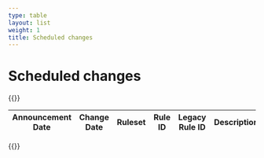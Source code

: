 ```yaml
---
type: table
layout: list
weight: 1
title: Scheduled changes
---
```


# Scheduled changes

{{<table-wrap>}}<table style="width: 100%">

<thead>
  <tr>
    <th>Announcement Date</th>
    <th>Change Date</th>
    <th>Ruleset</th>
    <th>Rule ID</th>
    <th>Legacy Rule ID</th>
    <th>Description</th>
    <th>Previous Action</th>
    <th>New Action</th>
  </tr>
</thead>
<tbody></tbody>

</table>{{</table-wrap>}}
